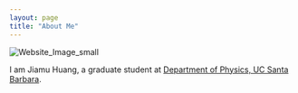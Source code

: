 ```yaml
---
layout: page
title: "About Me"
---
```

![Website_Image_small](https://user-images.githubusercontent.com/52144339/226814423-c6417a28-d895-4e4b-857f-0253fee2e783.jpg)

I am Jiamu Huang, a graduate student at [Department of Physics, UC Santa Barbara](https://www.physics.ucsb.edu/home).
